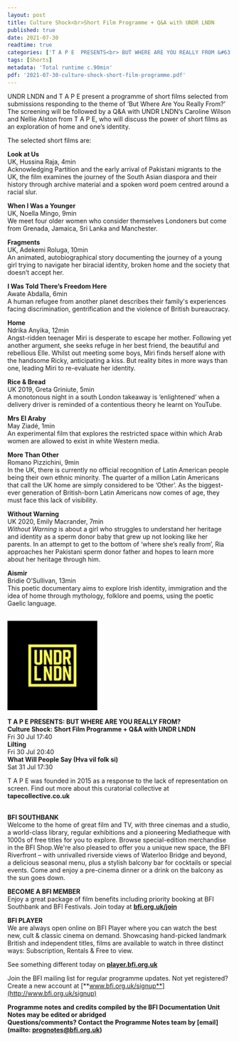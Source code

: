 ```yaml
---
layout: post
title: Culture Shock<br>Short Film Programme + Q&A with UNDR LNDN
published: true
date: 2021-07-30
readtime: true
categories: ['T A P E  PRESENTS<br> BUT WHERE ARE YOU REALLY FROM &#63']
tags: [Shorts]
metadata: 'Total runtime c.90min'
pdf: '2021-07-30-culture-shock-short-film-programme.pdf'
---
```


UNDR LNDN and T A P E present a programme of short films selected from submissions responding to the theme of ‘But Where Are You Really From?’ The screening will be followed by a Q&A with UNDR LNDN’s Caroline Wilson and Nellie Alston from T A P E, who will discuss the power of short films as an exploration of home and one’s identity.

The selected short films are:

**Look at Us**  
UK, Hussina Raja, 4min  
Acknowledging Partition and the early arrival of Pakistani migrants to the UK, the film examines the journey of the South Asian diaspora and their history through archive material and a spoken word poem centred around a racial slur.

**When I Was a Younger**  
UK, Noella Mingo, 9min  
We meet four older women who consider themselves Londoners but come from Grenada, Jamaica, Sri Lanka and Manchester.

**Fragments**  
UK, Adekemi Roluga, 10min  
An animated, autobiographical story documenting the journey of a young girl trying to navigate her biracial identity, broken home and the society that doesn’t accept her.

**I Was Told There’s Freedom Here**  
Awate Abdalla, 6min  
A human refugee from another planet describes their family's experiences facing discrimination, gentrification and the violence of British bureaucracy.

**Home**  
Ndrika Anyika, 12min  
Angst-ridden teenager Miri is desperate to escape her mother. Following yet another argument, she seeks refuge in her best friend, the beautiful and rebellious Elle. Whilst out meeting some boys, Miri finds herself alone with the handsome Ricky, anticipating a kiss. But reality bites in more ways than one, leading Miri to re-evaluate her identity.

**Rice & Bread**  
UK 2019, Greta Griniute, 5min  
A monotonous night in a south London takeaway is ‘enlightened’ when a delivery driver is reminded of a contentious theory he learnt on YouTube.

**Mrs El Araby**  
May Ziadé, 1min  
An experimental film that explores the restricted space within which Arab women are allowed to exist in white Western media.

**More Than Other**  
Romano Pizzichini, 9min  
In the UK, there is currently no official recognition of Latin American people being their own ethnic minority. The quarter of a million Latin Americans that call the UK home are simply considered to be ‘Other’. As the biggest-ever generation of British-born Latin Americans now comes of age, they must face this lack of visibility.

**Without Warning**  
UK 2020, Emily Macrander, 7min  
_Without Warning_ is about a girl who struggles to understand her heritage and identity as a sperm donor baby that grew up not looking like her parents. In an attempt to get to the bottom of ‘where she’s really from’, Ria approaches her Pakistani sperm donor father and hopes to learn more about her heritage through him.

**Aismir**  
Bridie O’Sullivan, 13min  
This poetic documentary aims to explore Irish identity, immigration and the idea of home through mythology, folklore and poems, using the poetic Gaelic language.
<br><br>

<img style="float: left;" src="/img/undr-lndn-logo-01.jpg" width="40%" height="40%"><br>
<br><br><br><br><br><br><br><br><br><br><br>




**T A P E PRESENTS:  BUT WHERE ARE YOU  REALLY FROM?**<br>
**Culture Shock: Short Film Programme  + Q&A with UNDR LNDN**<br>
Fri 30 Jul 17:40<br>
**Lilting**<br>
Fri 30 Jul 20:40<br>
**What Will People Say (Hva vil folk si)**<br>
Sat 31 Jul 17:30<br>

T A P E was founded in 2015 as a response to the lack of representation on screen. Find out more about this curatorial collective at **tapecollective.co.uk**
<br><br>

**BFI SOUTHBANK**  
Welcome to the home of great film and TV, with three cinemas and a studio, a world-class library, regular exhibitions and a pioneering Mediatheque with 1000s of free titles for you to explore. Browse special-edition merchandise in the BFI Shop.We&#39;re also pleased to offer you a unique new space, the BFI Riverfront – with unrivalled riverside views of Waterloo Bridge and beyond, a delicious seasonal menu, plus a stylish balcony bar for cocktails or special events. Come and enjoy a pre-cinema dinner or a drink on the balcony as the sun goes down.  

**BECOME A BFI MEMBER**  
Enjoy a great package of film benefits including priority booking at BFI Southbank and BFI Festivals. Join today at [**bfi.org.uk/join**](http://www.bfi.org.uk/join)  

**BFI PLAYER**  
 We are always open online on BFI Player where you can watch the best new, cult &amp; classic cinema on demand. Showcasing hand-picked landmark British and independent titles, films are available to watch in three distinct ways: Subscription, Rentals &amp; Free to view.  

See something different today on [**player.bfi.org.uk**](https://player.bfi.org.uk)  

Join the BFI mailing list for regular programme updates. Not yet registered? Create a new account at [**www.bfi.org.uk/signup**](http://www.bfi.org.uk/signup)

**Programme notes and credits compiled by the BFI Documentation Unit  
Notes may be edited or abridged  
Questions/comments? Contact the Programme Notes team by [email](mailto: prognotes@bfi.org.uk)**

<!--stackedit_data:
eyJoaXN0b3J5IjpbLTMxNTA1OTUxNV19
-->
